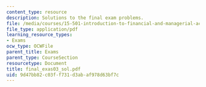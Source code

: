 ```yaml
---
content_type: resource
description: Solutions to the final exam problems.
file: /media/courses/15-501-introduction-to-financial-and-managerial-accounting-spring-2004/9d47bb82c03ff731d3abaf978d63bf7c_final_exas03_sol.pdf
file_type: application/pdf
learning_resource_types:
- Exams
ocw_type: OCWFile
parent_title: Exams
parent_type: CourseSection
resourcetype: Document
title: final_exas03_sol.pdf
uid: 9d47bb82-c03f-f731-d3ab-af978d63bf7c
---
```

